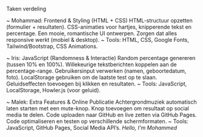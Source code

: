 Taken verdeling

~ Mohammad: Frontend & Styling (HTML + CSS)
HTML-structuur opzetten (formulier + resultaten).
CSS-animaties voor hartjes, knipperende tekst en percentage.
Een mooie, romantische UI ontwerpen.
Zorgen dat alles responsive werkt (mobiel & desktop).
~ Tools: HTML, CSS, Google Fonts, Tailwind/Bootstrap, CSS Animations.

~ Iris: JavaScript (Randomness & Interactie)
Random percentage genereren (tussen 10% en 100%).
Willekeurige tekstberichten koppelen aan de percentage-range.
Gebruikersinput verwerken (namen, geboortedatum, foto).
LocalStorage gebruiken om de laatste test op te slaan.
Geluidseffecten toevoegen bij klikken en resultaten.
~ Tools: JavaScript, LocalStorage, Howler.js (voor geluid).

~ Malek: Extra Features & Online Publicatie
Achtergrondmuziek automatisch laten starten met een mute-knop.
Knop toevoegen om resultaat op social media te delen.
Code uploaden naar GitHub en live zetten via GitHub Pages.
Code optimaliseren en testen op verschillende schermformaten.
~ Tools: JavaScript, GitHub Pages, Social Media API’s.
*Hello, I'm Mohammed*